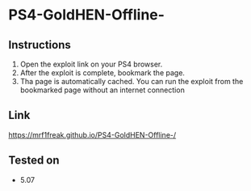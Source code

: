 # PS4-GoldHEN-Offline-

## Instructions

1. Open the exploit link on your PS4 browser.
2. After the exploit is complete, bookmark the page.
3. Tha page is automatically cached. You can run the exploit from the bookmarked page without an internet connection

## Link

https://mrf1freak.github.io/PS4-GoldHEN-Offline-/

## Tested on

 - 5.07
